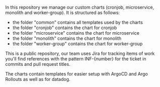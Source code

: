 In this repository we manage our custom charts (cronjob, microservice, monolith and worker-group).
It is structured as follows:

- the folder "common" contains all templates used by the charts
- the folder "cronjob" contains the chart for cronjob
- the folder "microservice" contains the chart for microservice
- the folder "monolith" contains the chart for monolith
- the folder "worker-group" contains the chart for worker-group

This is a public repository, our team uses Jira for tracking items of work you'll find references with the pattern INF-{number} for the ticket in commits and pull request titles.

The charts contain templates for easier setup with ArgoCD and Argo Rollouts as well as for datadog.
